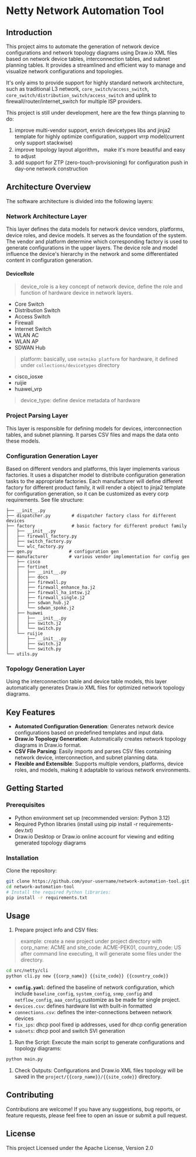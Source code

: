 # Netty Network Automation Tool
## Introduction
This project aims to automate the generation of network device configurations and network topology diagrams using Draw.io XML files based on network device tables, interconnection tables, and subnet planning tables. It provides a streamlined and efficient way to manage and visualize network configurations and topologies. 

It's only aims to provide support for highly standard network architecture, such as traditional L3 network, `core_switch/access_switch`, `core_switch/distribution_switch/access_switch` and uplink to firewall/router/internet_switch for multiple ISP providers.

This project is still under development, here are the few things planning to do:
1. improve multi-vendor support, enrich devicetypes libs and jinja2 template for highly optimize configuration, support vrrp model(current only support stackwise)
2. improve topology layout algorithm， make it's more beautiful and easy to adjust
3. add support for ZTP (zero-touch-provisioning) for configuration push in day-one network construction



## Architecture Overview
The software architecture is divided into the following layers:

### **Network Architecture Layer**
This layer defines the data models for network device vendors, platforms, device roles, and device models. It serves as the foundation of the system. The vendor and platform determine which corresponding factory is used to generate configurations in the upper layers. The device role and model influence the device's hierarchy in the network and some differentiated content in configuration generation.
#### DeviceRole
> device_role is a key concept of network device, define the role and function of hardware device in network layers.
- Core Switch
- Distribution Switch
- Access Switch
- Firewall
- Internet Switch
- WLAN AC
- WLAN AP
- SDWAN Hub

> platform: basically, use `netmiko platform` for hardware, it defined under `collections/devicetypes` directory
- cisco_iosxe
- ruijie
- huawei_vrp
> device_type: define device metadata of hardware

### **Project Parsing Layer**
This layer is responsible for defining models for devices, interconnection tables, and subnet planning. It parses CSV files and maps the data onto these models.

### **Configuration Generation Layer**
Based on different vendors and platforms, this layer implements various factories. It uses a dispatcher model to distribute configuration generation tasks to the appropriate factories.
Each manufacturer will define different factory for different product family, it will render a object to jinja2 template for configuration generation, so it can be customized as every corp requirements.
See file structure:
```
├── __init__.py
├── dispatcher.py        # dispatcher factory class for different devices
├── factory              # basic factory for different product family
│   ├── __init__.py
│   ├── firewall_factory.py
│   ├── switch_factory.py
│   └── wlc_factory.py
├── gen.py              # configuration gen
├── manufacturer        # various vendor implementation for config gen
│   ├── cisco
│   ├── fortinet
│   │   ├── __init__.py
│   │   ├── docs
│   │   ├── firewall.py
│   │   ├── firewall_enhance_ha.j2
│   │   ├── firewall_ha_intsw.j2
│   │   ├── firewall_single.j2
│   │   ├── sdwan_hub.j2
│   │   └── sdwan_spoke.j2
│   ├── huawei
│   │   ├── __init__.py
│   │   ├── switch.j2
│   │   └── switch.py
│   └── ruijie
│       ├── __init__.py
│       ├── switch.j2
│       └── switch.py
└── utils.py
```

###  **Topology Generation Layer**
Using the interconnection table and device table models, this layer automatically generates Draw.io XML files for optimized network topology diagrams.

## Key Features
- **Automated Configuration Generation**: Generates network device configurations based on predefined templates and input data.
- **Draw.io Topology Generation**: Automatically creates network topology diagrams in Draw.io format.
- **CSV File Parsing**: Easily imports and parses CSV files containing network device, interconnection, and subnet planning data.
- **Flexible and Extensible**: Supports multiple vendors, platforms, device roles, and models, making it adaptable to various network environments.
## Getting Started
### Prerequisites
- Python environment set up (recommended version: Python 3.12)
- Required Python libraries (install using pip install -r requirements-dev.txt)
- Draw.io Desktop or Draw.io online account for viewing and editing generated topology diagrams
### Installation
Clone the repository:
```bash
git clone https://github.com/your-username/network-automation-tool.git
cd network-automation-tool
# Install the required Python libraries:
pip install -r requirements.txt
```
## Usage
1. Prepare project info and CSV files:
> example: create a new project under project directory with corp_name: ACME and site_code: ACME-PEK01, country_code: US
> after command line executing, it will generate some files under the directory.
```bash
cd src/netty/cli
python cli.py new {{corp_name}} {{site_code}} {{country_code}}
```
- **`config.yaml`**: defined the baseline of network configuration, which include `baseline_config`, `system_config`, `snmp_config` and `netflow_config`, `aaa_config`,customize as be made for single project.
- `devices.csv`: defines hardware list with built-in formatted
- `connections.csv`: defines the inter-connections between network devices
- `fix_ips`: dhcp pool fixed ip addresses, used for dhcp config generation
- `subnets`: dhcp pool and switch SVI generation

1. Run the Script:
Execute the main script to generate configurations and topology diagrams:
```bash
python main.py
```
1. Check Outputs:
Configurations and Draw.io XML files topology will be saved in the `project/{{corp_name}}/{{site_code}}` directory.

## Contributing
Contributions are welcome! If you have any suggestions, bug reports, or feature requests, please feel free to open an issue or submit a pull request.

## License
This project Licensed under the Apache License, Version 2.0
